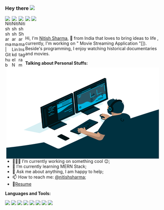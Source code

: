 ### Hey there <img src="https://media.giphy.com/media/hvRJCLFzcasrR4ia7z/giphy.gif" width="25px">
<a href="https://github.com/Nitishsharma9">
  <img align="left" alt="Nitish sharma | Github" width="22px" src="https://cdn.jsdelivr.net/npm/simple-icons@v3/icons/github.svg" />
</a>
<a href="https://www.linkedin.com/in/nitish-sharma-a7475622b/">
  <img align="left" alt="Nitish sharma LinkdeIN" width="22px" src="https://cdn.jsdelivr.net/npm/simple-icons@v3/icons/linkedin.svg" />
</a>
<a href="https://www.instagram.com/p.r.o.f.e.s.s.o.r.9/">
  <img align="left" alt="Nitish Sharma Instagram" width="22px" src="https://cdn.jsdelivr.net/npm/simple-icons@v3/icons/about-dot-me.svg" />
</a>

![](https://visitor-badge.glitch.me/badge?page_id=Nitishsharma9.Nitishsharma9)
![](https://komarev.com/ghpvc/?username=Nitishsharma9)

<br />

Hi, I'm [Nitish Sharma](https://deluxe-gumption-e5085f.netlify.app/),  🚀 from India that loves to bring ideas to life , currently, I'm working on " Movie Streaming Application "[]). Beside's programming, I enjoy watching historical documentaries and movies.

<img align="right" alt="GIF" src="https://github.com/Nitishsharma9/Nitishsharma9/blob/main/code.gif?raw=true" width="500" height="300" />
  
**Talking about Personal Stuffs:**

- 👨🏽‍💻 I’m currently working on something cool :wink:;
- 🌱 I’m currently learning MERN Stack; 
- 💬 Ask me about anything, I am happy to help;
- 📫 How to reach me: [@nitishsharma](https://www.linkedin.com/in/nitish-sharma-a7475622b/);
- 📝[Resume](https://jazzy-donut-096bdd.netlify.app)

**Languages and Tools:**  


<code><img height="20" src="https://upload.wikimedia.org/wikipedia/commons/thumb/2/27/PHP-logo.svg/1200px-PHP-logo.svg.png"></code>
<code><img height="20" src="https://cdn.pixabay.com/photo/2015/04/23/17/41/javascript-736400_960_720.png"></code>
<code><img height="20" src="https://upload.wikimedia.org/wikipedia/commons/thumb/a/a7/React-icon.svg/1200px-React-icon.svg.png"></code>
<code><img height="20" src="https://cdn.pixabay.com/photo/2015/04/23/17/41/node-js-736399_960_720.png"></code>
<code><img height="20" src="https://upload.wikimedia.org/wikipedia/commons/thumb/c/c3/Python-logo-notext.svg/1200px-Python-logo-notext.svg.png"></code>
<code><img height="20" src="https://d1.awsstatic.com/asset-repository/products/amazon-rds/1024px-MySQL.ff87215b43fd7292af172e2a5d9b844217262571.png"></code>
<code><img height="20" src="https://www.gstatic.com/devrel-devsite/prod/v24d520161c9661e427a3f6fa9973bfca56d0972dca82fa8ef65c709d915e80f3/firebase/images/touchicon-180.png"></code>
<code><img height="20" src="https://git-scm.com/images/logos/downloads/Git-Icon-1788C.png"></code>

<!--
<br>
<br>



